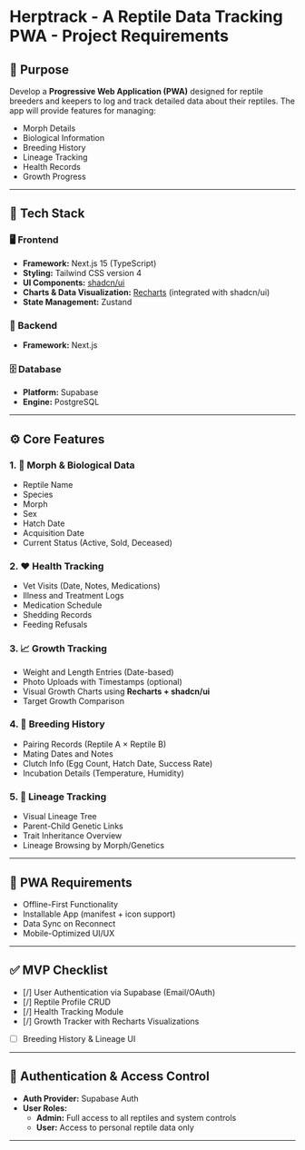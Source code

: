 # Herptrack - A Reptile Data Tracking PWA - Project Requirements

## 📌 Purpose

Develop a **Progressive Web Application (PWA)** designed for reptile breeders and keepers to log and track detailed data about their reptiles. The app will provide features for managing:

- Morph Details  
- Biological Information  
- Breeding History  
- Lineage Tracking  
- Health Records  
- Growth Progress  

---

## 🧱 Tech Stack

### 🖥️ Frontend

- **Framework:** Next.js 15 (TypeScript)
- **Styling:** Tailwind CSS version 4
- **UI Components:** [shadcn/ui](https://ui.shadcn.com)
- **Charts & Data Visualization:** [Recharts](https://recharts.org/) (integrated with shadcn/ui)
- **State Management:** Zustand


### 🔧 Backend

- **Framework:** Next.js

### 🗄️ Database

- **Platform:** Supabase  
- **Engine:** PostgreSQL  

---

## ⚙️ Core Features

### 1. 🧬 Morph & Biological Data

- Reptile Name
- Species
- Morph
- Sex
- Hatch Date
- Acquisition Date
- Current Status (Active, Sold, Deceased)

### 2. ❤️ Health Tracking

- Vet Visits (Date, Notes, Medications)
- Illness and Treatment Logs
- Medication Schedule
- Shedding Records
- Feeding Refusals

### 3. 📈 Growth Tracking

- Weight and Length Entries (Date-based)
- Photo Uploads with Timestamps (optional)
- Visual Growth Charts using **Recharts + shadcn/ui**
- Target Growth Comparison

### 4. 👫 Breeding History

- Pairing Records (Reptile A × Reptile B)
- Mating Dates and Notes
- Clutch Info (Egg Count, Hatch Date, Success Rate)
- Incubation Details (Temperature, Humidity)

### 5. 🌳 Lineage Tracking

- Visual Lineage Tree
- Parent-Child Genetic Links
- Trait Inheritance Overview
- Lineage Browsing by Morph/Genetics

---

## 📲 PWA Requirements

- Offline-First Functionality
- Installable App (manifest + icon support)
- Data Sync on Reconnect
- Mobile-Optimized UI/UX

---

## ✅ MVP Checklist

- [/] User Authentication via Supabase (Email/OAuth)
- [/] Reptile Profile CRUD
- [/] Health Tracking Module
- [/] Growth Tracker with Recharts Visualizations
- [ ] Breeding History & Lineage UI

---

## 🔐 Authentication & Access Control

- **Auth Provider:** Supabase Auth
- **User Roles:**
  - **Admin:** Full access to all reptiles and system controls
  - **User:** Access to personal reptile data only

---

